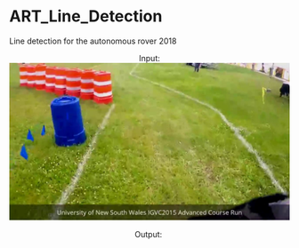 # ART_Line_Detection
Line detection for the autonomous rover 2018
<p align="center">
Input:
<img src="images/0.jpg">
</p>
<p align="center">
Output:
<img scr="output_images/0.jpg">
</p>